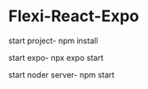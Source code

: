 # Flexi-React-Expo


start project-
npm install


start expo-
npx expo start

start noder server-
npm start
